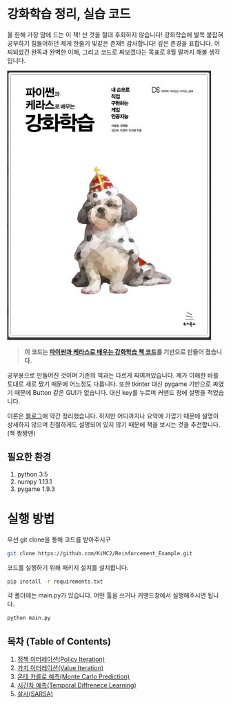# 강화학습 정리, 실습 코드

올 한해 가장 맘에 드는 이 책! 산 것을 절대 후회하지 않습니다! 강화학습에 발목 붙잡혀 공부하기 힘들어하던 제게 한줄기 빛같은 존재!! 감사합니다! 깊은 존경을 표합니다. 어찌되었건 완독과 완벽한 이해, 그리고 코드로 짜보겠다는 목표로 8월 말까지 해볼 생각입니다.

![| center](./book.png)

>**이 코드는 [파이썬과 케라스로 배우는 강화학습 책 코드](https://github.com/rlcode/reinforcement-learning-kr)를 기반으로 만들어 졌습니다.**

공부용으로 만들어진 것이며 기존의 책과는 다르게 짜여져있습니다. 제가 이해한 바를 토대로 새로 짰기 때문에 어느정도 다릅니다. 또한 tkinter 대신 pygame 기반으로 짜였기 때문에 Button 같은 GUI가 없습니다. 대신 key를 누르며 커맨드 창에 설명을 적었습니다.

이론은 [블로그](http://cineraria219.tistory.com/category/Study/%EA%B0%95%ED%99%94%ED%95%99%EC%8A%B5)에 약간 정리했습니다. 하지만 어디까지나 요약에 가깝기 때문에 설명이 상세하지 않으며 친절하게도 설명되어 있지 않기 때문에 책을 보시는 것을 추천합니다.(책 짱짱맨)

## 필요한 환경
1. python 3.5
2. numpy 1.13.1
3. pygame 1.9.3

# 실행 방법
우선 git clone을 통해 코드를 받아주시구

``` bash
git clone https://github.com/KiMC2/Reinforcement_Example.git
```

코드를 실행하기 위해 패키지 설치를 설치합니다.
``` bash
pip install -r requirements.txt
```

각 폴더에는 main.py가 있습니다. 어떤 툴을 쓰거나 커맨드창에서 실행해주시면 됩니다.
``` bash
python main.py
```

## 목차 (Table of Contents)
1. [정책 이터레이션(Policy Iteration)](https://github.com/KiMC2/Reinforcement_Example/tree/master/PolicyIteration)
2. [가치 이터레이션(Value Iteration)](https://github.com/KiMC2/Reinforcement_Example/tree/master/2_ValueIteration)
3. [몬테 카를로 예측(Monte Carlo Prediction)](https://github.com/KiMC2/Reinforcement_Example/tree/master/3_MonteCarloPrediction)
4. [시간차 예측(Temporal Diffrenece Learning)](https://github.com/KiMC2/Reinforcement_Example/tree/master/4_TemporalDifferenceLearning)
5. [살사(SARSA)]()
